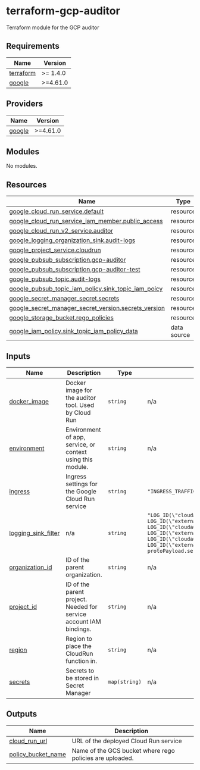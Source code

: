 # terraform-gcp-auditor
Terraform module for the GCP auditor

<!-- BEGIN_TF_DOCS -->
## Requirements

| Name | Version |
|------|---------|
| <a name="requirement_terraform"></a> [terraform](#requirement\_terraform) | >= 1.4.0 |
| <a name="requirement_google"></a> [google](#requirement\_google) | >=4.61.0 |

## Providers

| Name | Version |
|------|---------|
| <a name="provider_google"></a> [google](#provider\_google) | >=4.61.0 |

## Modules

No modules.

## Resources

| Name | Type |
|------|------|
| [google_cloud_run_service.default](https://registry.terraform.io/providers/hashicorp/google/latest/docs/resources/cloud_run_service) | resource |
| [google_cloud_run_service_iam_member.public_access](https://registry.terraform.io/providers/hashicorp/google/latest/docs/resources/cloud_run_service_iam_member) | resource |
| [google_cloud_run_v2_service.auditor](https://registry.terraform.io/providers/hashicorp/google/latest/docs/resources/cloud_run_v2_service) | resource |
| [google_logging_organization_sink.audit-logs](https://registry.terraform.io/providers/hashicorp/google/latest/docs/resources/logging_organization_sink) | resource |
| [google_project_service.cloudrun](https://registry.terraform.io/providers/hashicorp/google/latest/docs/resources/project_service) | resource |
| [google_pubsub_subscription.gcp-auditor](https://registry.terraform.io/providers/hashicorp/google/latest/docs/resources/pubsub_subscription) | resource |
| [google_pubsub_subscription.gcp-auditor-test](https://registry.terraform.io/providers/hashicorp/google/latest/docs/resources/pubsub_subscription) | resource |
| [google_pubsub_topic.audit-logs](https://registry.terraform.io/providers/hashicorp/google/latest/docs/resources/pubsub_topic) | resource |
| [google_pubsub_topic_iam_policy.sink_topic_iam_poicy](https://registry.terraform.io/providers/hashicorp/google/latest/docs/resources/pubsub_topic_iam_policy) | resource |
| [google_secret_manager_secret.secrets](https://registry.terraform.io/providers/hashicorp/google/latest/docs/resources/secret_manager_secret) | resource |
| [google_secret_manager_secret_version.secrets_version](https://registry.terraform.io/providers/hashicorp/google/latest/docs/resources/secret_manager_secret_version) | resource |
| [google_storage_bucket.rego_policies](https://registry.terraform.io/providers/hashicorp/google/latest/docs/resources/storage_bucket) | resource |
| [google_iam_policy.sink_topic_iam_policy_data](https://registry.terraform.io/providers/hashicorp/google/latest/docs/data-sources/iam_policy) | data source |

## Inputs

| Name | Description | Type | Default | Required |
|------|-------------|------|---------|:--------:|
| <a name="input_docker_image"></a> [docker\_image](#input\_docker\_image) | Docker image for the auditor tool. Used by Cloud Run | `string` | n/a | yes |
| <a name="input_environment"></a> [environment](#input\_environment) | Environment of app, service, or context using this module. | `string` | n/a | yes |
| <a name="input_ingress"></a> [ingress](#input\_ingress) | Ingress settings for the Google Cloud Run service | `string` | `"INGRESS_TRAFFIC_INTERNAL_ONLY"` | no |
| <a name="input_logging_sink_filter"></a> [logging\_sink\_filter](#input\_logging\_sink\_filter) | n/a | `string` | `"LOG_ID(\"cloudaudit.googleapis.com/activity\") OR LOG_ID(\"externalaudit.googleapis.com/activity\") OR LOG_ID(\"cloudaudit.googleapis.com/system_event\") OR LOG_ID(\"externalaudit.googleapis.com/system_event\") OR LOG_ID(\"cloudaudit.googleapis.com/access_transparency\") OR LOG_ID(\"externalaudit.googleapis.com/access_transparency\")\n-protoPayload.serviceName=\"k8s.io\"\n"` | no |
| <a name="input_organization_id"></a> [organization\_id](#input\_organization\_id) | ID of the parent organization. | `string` | n/a | yes |
| <a name="input_project_id"></a> [project\_id](#input\_project\_id) | ID of the parent project. Needed for service account IAM bindings. | `string` | n/a | yes |
| <a name="input_region"></a> [region](#input\_region) | Region to place the CloudRun function in. | `string` | n/a | yes |
| <a name="input_secrets"></a> [secrets](#input\_secrets) | Secrets to be stored in Secret Manager | `map(string)` | n/a | yes |

## Outputs

| Name | Description |
|------|-------------|
| <a name="output_cloud_run_url"></a> [cloud\_run\_url](#output\_cloud\_run\_url) | URL of the deployed Cloud Run service |
| <a name="output_policy_bucket_name"></a> [policy\_bucket\_name](#output\_policy\_bucket\_name) | Name of the GCS bucket where rego policies are uploaded. |
<!-- END_TF_DOCS -->